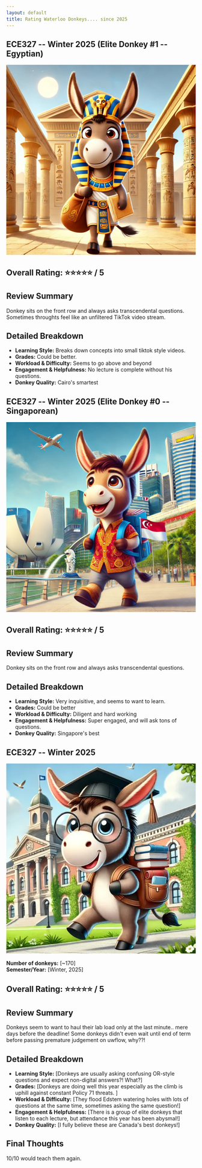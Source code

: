 ```yaml
---
layout: default
title: Rating Waterloo Donkeys.... since 2025
---
```


## ECE327 -- Winter 2025 (Elite Donkey #1 -- Egyptian)

![donkey](./img/egypt.webp)

## Overall Rating: ⭐⭐⭐⭐⭐ / 5  

## Review Summary  
Donkey sits on the front row and always asks transcendental questions. Sometimes
throughts feel like an unfiltered TikTok video stream.

## Detailed Breakdown  

- **Learning Style:** Breaks down concepts into small tiktok style videos. 
- **Grades:** Could be better.
- **Workload & Difficulty:** Seems to go above and beyond
- **Engagement & Helpfulness:** No lecture is complete without his questions.
- **Donkey Quality:** Cairo's smartest

## ECE327 -- Winter 2025 (Elite Donkey #0 -- Singaporean)

![donkey](./img/singapore.webp)

## Overall Rating: ⭐⭐⭐⭐⭐ / 5  

## Review Summary  
Donkey sits on the front row and always asks transcendental questions.

## Detailed Breakdown  

- **Learning Style:** Very inquisitive, and seems to want to learn. 
- **Grades:** Could be better
- **Workload & Difficulty:** Diligent and hard working
- **Engagement & Helpfulness:** Super engaged, and will ask tons of questions.
- **Donkey Quality:** Singapore's best

## ECE327 -- Winter 2025

![donkey](./img/donkey.webp)

**Number of donkeys:** [~170]  
**Semester/Year:** [Winter, 2025]  

## Overall Rating: ⭐⭐⭐⭐⭐ / 5  

## Review Summary  
Donkeys seem to want to haul their lab load only at the last minute.. mere days before the deadline! Some donkeys didn't even wait until end of term before passing premature judgement on uwflow, why??!

## Detailed Breakdown  

- **Learning Style:** [Donkeys are usually asking confusing OR-style questions and expect non-digital answers?! What?]  
- **Grades:** [Donkeys are doing well this year especially as the climb is uphill against constant Policy 71 threats. ]  
- **Workload & Difficulty:** [They flood Edstem watering holes with lots of questions at the same time, sometimes asking the same question!]  
- **Engagement & Helpfulness:** [There is a group of elite donkeys that listen to each lecture, but attendance this year has been abysmal!]  
- **Donkey Quality:** [I fully believe these are Canada's best donkeys!]  

## Final Thoughts  
10/10 would teach them again.
